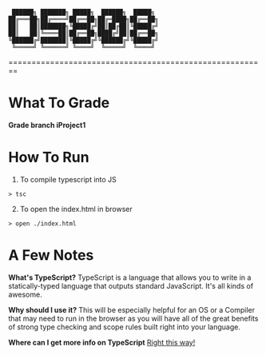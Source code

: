 ```
 ██████╗ ███████╗ █████╗  ██████╗  █████╗ 
██╔═══██╗██╔════╝██╔══██╗██╔═████╗██╔══██╗
██║   ██║███████╗╚█████╔╝██║██╔██║╚█████╔╝
██║   ██║╚════██║██╔══██╗████╔╝██║██╔══██╗
╚██████╔╝███████║╚█████╔╝╚██████╔╝╚█████╔╝
 ╚═════╝ ╚══════╝ ╚════╝  ╚═════╝  ╚════╝ 
```                                          
========================================================

What To Grade
=============
**Grade branch iProject1**

How To Run
===========
1. To compile typescript into JS
```
> tsc
```
2. To open the index.html in browser
```
> open ./index.html
```

A Few Notes
===========

**What's TypeScript?**
TypeScript is a language that allows you to write in a statically-typed language that outputs standard JavaScript.
It's all kinds of awesome.

**Why should I use it?**
This will be especially helpful for an OS or a Compiler that may need to run in the browser as you will have all of the great benefits of strong type checking and scope rules built right into your language.

**Where can I get more info on TypeScript**
[Right this way!](http://www.typescriptlang.org/)



